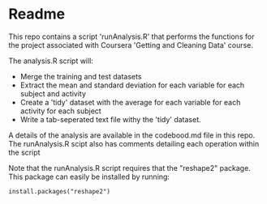 Readme
========================================================

This repo contains a script 'runAnalysis.R' that performs the functions for the project associated with Coursera 'Getting and Cleaning Data' course.

The analysis.R script will:

* Merge the training and test datasets
* Extract the mean and standard deviation for each variable for each subject and activity
* Create a 'tidy' dataset with the average for each variable for each activity for each subject
* Write a tab-seperated text file withy the 'tidy' dataset.

A details of the analysis are available in the codebood.md file in this repo. The runAnalysis.R scipt also has comments detailing each operation within the script

Note that the runAnalysis.R script requires that the "reshape2" package.
This package can easily be installed by running:
```
install.packages("reshape2")
```